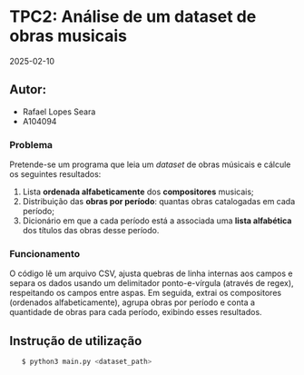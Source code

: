 # TPC2: Análise de um dataset de obras musicais

2025-02-10

## Autor:
- Rafael Lopes Seara
- A104094

### Problema
Pretende-se um programa que leia um *dataset* de obras músicais e cálcule os seguintes resultados:
1. Lista **ordenada alfabeticamente** dos **compositores** musicais;
2. Distribuição das **obras por período**: quantas obras catalogadas em cada período;
3. Dicionário em que a cada período está a associada uma **lista alfabética** dos títulos das obras desse período.

### Funcionamento
O código lê um arquivo CSV, ajusta quebras de linha internas aos campos e separa os dados usando um delimitador ponto-e-vírgula (através de regex), respeitando os campos entre aspas. Em seguida, extrai os compositores (ordenados alfabeticamente), agrupa obras por período e conta a quantidade de obras para cada período, exibindo esses resultados.

## Instrução de utilização

 ```sh
    $ python3 main.py <dataset_path>
```
